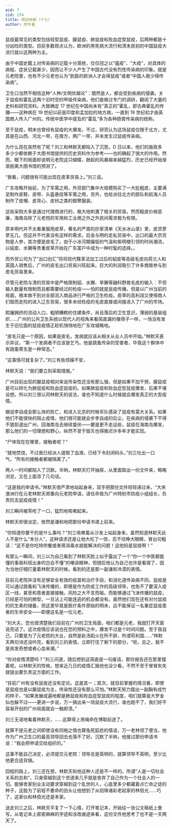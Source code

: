 ```yaml
---
aid: 7
zid: 254
title: 除旧布新（十七）
author: 吹牛者
---
```


鼠疫最常见的类型包括轻型鼠疫、腺鼠疫、肺鼠疫和败血症型鼠疫，后两种都是十分凶险的类型。目前多数观点认为，欧洲的黑死病大流行和清末民初的中国鼠疫大流行就以这两种为主。

由于中国史籍上对传染病的记载十分笼统，仅仅冠之以“瘟疫”、“大疫”，对具体的病程、症状记载甚少，因而让不少人产生了中国古代没有烈性传染病的印象。就是元老院里，也有不少元老也认为“肮脏的欧洲人才会得鼠疫”或者“中国人极少得传染病”。

卫生口当然不相信这种“人种/文明优越论”：既然是人，都会受到疾病的侵袭。关于鼠疫和霍乱这两个旧时空的甲级传染病，他们是做过专门的调研，翻阅了大量的史料和研究资料。大致确定 17 世纪在中国尚未有“真正的”霍乱，即古典霍乱的传播――这种病在 19 世纪以前是印度和孟加拉的地方病，一直到 19 世纪初才由英国商人传入广州的。传统中医学中提及的“霍乱”多为各种肠胃传染病的统称。

至于鼠疫，明末也曾经有鼠疫的大爆发。不过，研究认为这场鼠疫仅限于北方，尤其是在山西、河北一带，在南方，两广一带，并未发生过鼠疫传染病。

为什么现在突然有了呢？刘三和林默天都陷入了沉思。D 日以来，他们的施政多多少少都依赖于大图书馆提供的历史资料作为参考――也的确起了很大的作用。然而，眼下的局面却说明元老院这只蝴蝶，掀起的风暴越来越猛烈，历史已经开始渐渐脱离大图书馆的预测了。

“我看，问题很有可能出现在皮革贸易上。”刘三说。

广东攻略开始前，为了军需之用，外贸部门集中大规模购买了一大批粗皮，主要满足制作皮鞋、皮带、头盔悬挂等军需之用，另外，也给派往北方的部队和航海人员制作了皮帽、皮背心、皮袄之类的御寒服装。

这些采购大多是通过代理商进行的，极大地刺激了相关的贸易。然而粗皮价格低廉，海南岛除了元老院的军用和工业用之外之外民间需求极为有限。

原本明代并不太看重服用皮草，著名的严嵩的抄家清单《天水冰山录》里，皮货寥寥无几。但这并不代表没有这样的需求。后金与明的走私贸易中，出口的最大宗货物是人参，其次便是皮毛了。由于小冰河期偏低的气温和紫明楼引领的时尚潮流，以貂皮、水獭等贵重皮草开始在广东富户中成为一种时髦的选择。。

而外贸公司为了“出口创汇”将将现代鞣革法加工过后的貂皮等高级毛皮向荷兰人和英国人销售后，广州的皮毛出口贸易兴旺起来。巨大的利润吸引了许多商贩参与到皮毛贸易里来。

尽管元老院与清的贸易中是严格限制貂、水獭、旱獭等鼬科野兽毛皮的输入：不但输入数量有限制而且都需要经过的检疫――怕的就是鼠疫传播。但是以广州当前的局面，根本做不到对全部流入商品进行严格的卫生检疫。皮草的高利润又使得商人们铤而走险的进入辽东贸易，很多未经检疫的毛皮直接或间接进入了广州的市场。

熙攘拥挤的流动人口，粗陋糟糕的住建条件，尚且落后的卫生意识，薄弱的基层组织……广州的公共卫生系统以现代人的视角来看简直漏的像筛子一样，一场没有发生于旧位面的鼠疫疫情正趁机悄悄地在广东攻城略地。

“皮毛只是一个原因，如果是皮毛，发病就应该从相关从业人员中开始。”林默天表示异议，“第一个发病者不应该是乞丐。他是跳蚤传染的受害者，毕竟这个群体中有跳蚤寄生是一种常态。”

“这事情可就复杂了。”刘三有些烦躁不安，

林默天说：“我们要立刻采取措施。”

广州目前出现的腺鼠疫相对来说传染性还没有那么强，但是如果不加干预，腺鼠疫是可以转化为肺鼠疫和败血症鼠疫的。如果肺鼠疫和败血症型鼠疫爆发，后果不堪设想。所以刘三很认同林默天的说法，谁也不知道什么时候就会爆发真正的大型疫情。

据说李自成会那么快的败亡，和进入北京的时候军队感染了鼠疫有莫大关系。如果他们不能很快的阻止疫情，他们很可能就会步李自成的后尘，在疾病的侵袭下不得不狼狈退出广州，回海南岛去继续蛰伏――要是更不走运些，鼠疫在海南岛爆发，那么他们的一切理想和野心，纵然不至于毁灭也得推迟许多年才能实现。

“尸体现在在哪里，接触者呢？”

“就地焚烧，不过我已经派人提取了血液。已经下令封闭码头，”刘三吐出一口气，“所有的接触者都被隔离了。”

两人一时间都陷入了沉默。半晌，林默天打开抽屉，从里面取出一份文件来，略略浏览，又在上面添了几句话。

“这是我的申请书。”林默天很严肃地站起身来，双手把那份文件轻轻递过来，“大宋澳洲行在元老林默天郑重向元老院申请，请任命我为广州特别市防疫小组组长，负责抗击鼠疫疫情！”

刘三瞬间被茶呛了一口，猛烈地咳嗽起来。

林默天却很淡定，依然是谦和地把那份申请书递上前来。

“你知道你要干的是什么事吗？”刘三咳嗽着从沙发上站起身来，虽然知道林默天此人不是什么“本分人”，这种请求还是让他大吃了一惊，忍不住睁大眼睛，冒出句粗话：“这不是你吃特供餐或者用消毒水就能解决的问题！这他妈是鼠疫啊！”

有那么一瞬间，刘三以为自己看到了林默天脸上似乎露出了一个“你一个中医都能懂的事我科班出身的岂会不懂”的嘲讽眼神，但随后他认为自己也许是看错了，因为当他仔细打量着林默天的时候，看到的还是那一副谦和冷漠的表情。

目前元老院并没有足够安全有效的疫苗和治疗手段，和消化道传染病不同，鼠疫是可以通过跳蚤和飞沫传播的，即便是作为防疫工作的高级领导，也免不了要深入疫区一线，甚至和患者直接接触，风险之大不言而喻。而能够通过飞沫传播的鼠疫，已经是可怕的肺型，一旦沾上可能连逃的机会都没有。虽然他们现在还有对付鼠疫的抗生素的储备，但这里毕竟是医疗条件原始的明末，远不能保证一名重症鼠疫患者的生命安全――即便这名是一位元老。

“刘大夫，您也很清楚我们目前在广州的卫生局面，咱们都是元老，我就打开天窗说亮话了。这次疫情应该说也在您的预料之中，爆发不过是个时间问题。至于我自己，只要是为了元老院的大业，自然是赴汤蹈火在所不辞，所谓苟利国……”林默天两句诗还没吟完，看到刘三的表情，立即打住了剩下的部分，“呃，总之，我不是突发奇想或者心血来潮。”

“你对疫情清楚吗？”刘三问道，随后想到这简直是一句废话，那份报告还在那里摆着呢，以林默天的性格，想来近几日的疫情汇报他也没少看，不然不至于冒冒失失就提出要负责这方面的工作。

“目前广州有没有鼠疫还没有定论。这是其一；其次，就目前掌握的情况看，即使是鼠疫也是以腺鼠疫为主，传染性还没有那么可怕。”林默天努力摆出一副胸有成竹的样子，“如果发展成遍地都是肺鼠疫和败血症型鼠疫的程度，咱们就算是大罗金仙也躲不过――更进一步说，万一搞出来一场鼠疫大流行，谁也跑不了，我们好不容易开创的广州局面就会一触即溃。”

刘三无语地看着林默天，……这算得上用绳命在博取前途了。

就算不提元老之间即使没有同袍之情也算兔死狐悲的情谊，万一老林领了便当，他作为广州卫生口的最高领导回去也落不了好。沉默了半晌，他接过那份申请书说：“我会把申请交给组织的。”

这事不能自己决定，必须提交元老院：领导总是英明的，就算领导不英明，至少比他更合适背锅。

回程的路上，刘三还在想，林默天和他这种人还是不一样的。所谓“人是一切社会关系的总和”，只身穿越到这个世道来几乎就是舍弃了自己作为一个社会人的一切。能够舍家别业主动要求穿越到这个乱世的人，心底里多少都藏着点亡命之徒的种子，这股为了前程不要命的劲头让他想到了从招降诸彩老起家的林佰光……巧了，这家伙和林佰光还是本家。

送走刘三之后，林默天平复了一下心情，打开笔记本，开始往一张公文稿纸上誊写。从笔记本上密密麻麻的字迹和涂改痕迹来看，这份文件他思考了也不是一天两天了。
